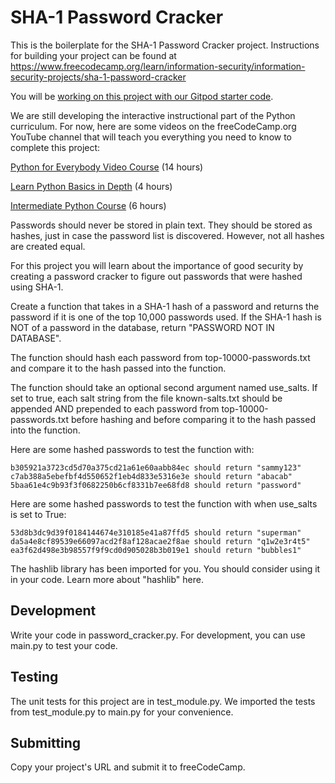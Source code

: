 # SHA-1 Password Cracker

This is the boilerplate for the SHA-1 Password Cracker project. Instructions for building your project can be found at https://www.freecodecamp.org/learn/information-security/information-security-projects/sha-1-password-cracker

You will be [working on this project with our Gitpod starter code](https://gitpod.io/?autostart=true#https://github.com/freeCodeCamp/boilerplate-SHA-1-password-cracker).

We are still developing the interactive instructional part of the Python curriculum. For now, here are some videos on the freeCodeCamp.org YouTube channel that will teach you everything you need to know to complete this project:

[Python for Everybody Video Course](https://www.freecodecamp.org/news/python-for-everybody/) (14 hours)

[Learn Python Basics in Depth](https://www.freecodecamp.org/news/learn-python-basics-in-depth-video-course/) (4 hours)

[Intermediate Python Course](https://www.freecodecamp.org/news/intermediate-python-course/) (6 hours)

Passwords should never be stored in plain text. They should be stored as hashes, just in case the password list is discovered. However, not all hashes are created equal.

For this project you will learn about the importance of good security by creating a password cracker to figure out passwords that were hashed using SHA-1.

Create a function that takes in a SHA-1 hash of a password and returns the password if it is one of the top 10,000 passwords used. If the SHA-1 hash is NOT of a password in the database, return "PASSWORD NOT IN DATABASE".

The function should hash each password from top-10000-passwords.txt and compare it to the hash passed into the function.

The function should take an optional second argument named use_salts. If set to true, each salt string from the file known-salts.txt should be appended AND prepended to each password from top-10000-passwords.txt before hashing and before comparing it to the hash passed into the function.

Here are some hashed passwords to test the function with:

```
b305921a3723cd5d70a375cd21a61e60aabb84ec should return "sammy123"
c7ab388a5ebefbf4d550652f1eb4d833e5316e3e should return "abacab"
5baa61e4c9b93f3f0682250b6cf8331b7ee68fd8 should return "password"
```

Here are some hashed passwords to test the function with when use_salts is set to True:

```
53d8b3dc9d39f0184144674e310185e41a87ffd5 should return "superman"
da5a4e8cf89539e66097acd2f8af128acae2f8ae should return "q1w2e3r4t5"
ea3f62d498e3b98557f9f9cd0d905028b3b019e1 should return "bubbles1"
```

The hashlib library has been imported for you. You should consider using it in your code. Learn more about "hashlib" here.

## Development
Write your code in password_cracker.py. For development, you can use main.py to test your code.

## Testing
The unit tests for this project are in test_module.py. We imported the tests from test_module.py to main.py for your convenience.

## Submitting
Copy your project's URL and submit it to freeCodeCamp.

